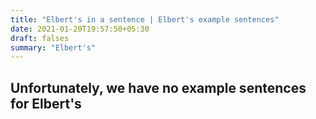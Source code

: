 ```yaml
---
title: "Elbert's in a sentence | Elbert's example sentences"
date: 2021-01-20T19:57:50+05:30
draft: falses
summary: "Elbert's"
---
```

## Unfortunately, we have no example sentences for Elbert's                 
